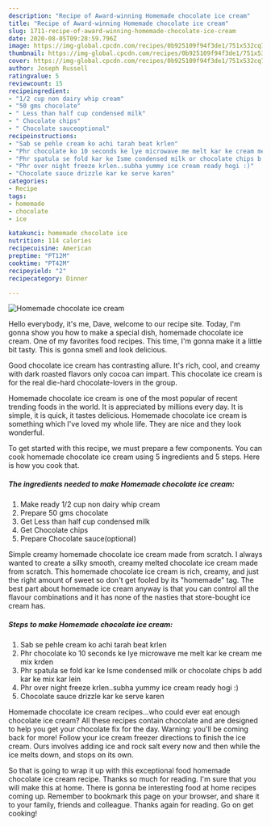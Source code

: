 ```yaml
---
description: "Recipe of Award-winning Homemade chocolate ice cream"
title: "Recipe of Award-winning Homemade chocolate ice cream"
slug: 1711-recipe-of-award-winning-homemade-chocolate-ice-cream
date: 2020-08-05T09:28:59.796Z
image: https://img-global.cpcdn.com/recipes/0b925109f94f3de1/751x532cq70/homemade-chocolate-ice-cream-recipe-main-photo.jpg
thumbnail: https://img-global.cpcdn.com/recipes/0b925109f94f3de1/751x532cq70/homemade-chocolate-ice-cream-recipe-main-photo.jpg
cover: https://img-global.cpcdn.com/recipes/0b925109f94f3de1/751x532cq70/homemade-chocolate-ice-cream-recipe-main-photo.jpg
author: Joseph Russell
ratingvalue: 5
reviewcount: 15
recipeingredient:
- "1/2 cup non dairy whip cream"
- "50 gms chocolate"
- " Less than half cup condensed milk"
- " Chocolate chips"
- " Chocolate sauceoptional"
recipeinstructions:
- "Sab se pehle cream ko achi tarah beat krlen"
- "Phr chocolate ko 10 seconds ke lye microwave me melt kar ke cream me mix krden"
- "Phr spatula se fold kar ke Isme condensed milk or chocolate chips b add kar ke mix kar lein"
- "Phr over night freeze krlen..subha yummy ice cream ready hogi :)"
- "Chocolate sauce drizzle kar ke serve karen"
categories:
- Recipe
tags:
- homemade
- chocolate
- ice

katakunci: homemade chocolate ice 
nutrition: 114 calories
recipecuisine: American
preptime: "PT12M"
cooktime: "PT42M"
recipeyield: "2"
recipecategory: Dinner

---
```



![Homemade chocolate ice cream](https://img-global.cpcdn.com/recipes/0b925109f94f3de1/751x532cq70/homemade-chocolate-ice-cream-recipe-main-photo.jpg)

Hello everybody, it's me, Dave, welcome to our recipe site. Today, I'm gonna show you how to make a special dish, homemade chocolate ice cream. One of my favorites food recipes. This time, I'm gonna make it a little bit tasty. This is gonna smell and look delicious.

Good chocolate ice cream has contrasting allure. It&#39;s rich, cool, and creamy with dark roasted flavors only cocoa can impart. This chocolate ice cream is for the real die-hard chocolate-lovers in the group.

Homemade chocolate ice cream is one of the most popular of recent trending foods in the world. It is appreciated by millions every day. It is simple, it is quick, it tastes delicious. Homemade chocolate ice cream is something which I've loved my whole life. They are nice and they look wonderful.


To get started with this recipe, we must prepare a few components. You can cook homemade chocolate ice cream using 5 ingredients and 5 steps. Here is how you cook that.

<!--inarticleads1-->

##### The ingredients needed to make Homemade chocolate ice cream:

1. Make ready 1/2 cup non dairy whip cream
1. Prepare 50 gms chocolate
1. Get  Less than half cup condensed milk
1. Get  Chocolate chips
1. Prepare  Chocolate sauce(optional)


Simple creamy homemade chocolate ice cream made from scratch. I always wanted to create a silky smooth, creamy melted chocolate ice cream made from scratch. This homemade chocolate ice cream is rich, creamy, and just the right amount of sweet so don&#39;t get fooled by its &#34;homemade&#34; tag. The best part about homemade ice cream anyway is that you can control all the flavour combinations and it has none of the nasties that store-bought ice cream has. 

<!--inarticleads2-->

##### Steps to make Homemade chocolate ice cream:

1. Sab se pehle cream ko achi tarah beat krlen
1. Phr chocolate ko 10 seconds ke lye microwave me melt kar ke cream me mix krden
1. Phr spatula se fold kar ke Isme condensed milk or chocolate chips b add kar ke mix kar lein
1. Phr over night freeze krlen..subha yummy ice cream ready hogi :)
1. Chocolate sauce drizzle kar ke serve karen


Homemade chocolate ice cream recipes…who could ever eat enough chocolate ice cream? All these recipes contain chocolate and are designed to help you get your chocolate fix for the day. Warning: you&#39;ll be coming back for more! Follow your ice cream freezer directions to finish the ice cream. Ours involves adding ice and rock salt every now and then while the ice melts down, and stops on its own. 

So that is going to wrap it up with this exceptional food homemade chocolate ice cream recipe. Thanks so much for reading. I'm sure that you will make this at home. There is gonna be interesting food at home recipes coming up. Remember to bookmark this page on your browser, and share it to your family, friends and colleague. Thanks again for reading. Go on get cooking!
